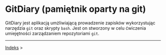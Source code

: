 # GitDiary (pamiętnik oparty na git)

GitDiary jest aplikacją umżliwiającą prowadzenie zapisków wykorzystując narzędzia `git` oraz skrypty `bash`. Jest on stworzony w celu ćwiczenia umiejętności zarządzaniem repozytoriami `git`. 

---
[Indeks](./diary/index.md) >
